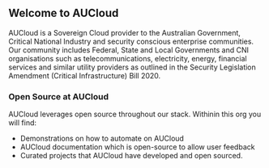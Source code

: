 ## Welcome to AUCloud

AUCloud is a Sovereign Cloud provider to the Australian Government, Critical National Industry and security conscious enterprise communities.
Our community includes Federal, State and Local Governments and CNI organisations such as telecommunications, electricity, energy, financial services and similar utility providers as outlined in the Security Legislation Amendment (Critical Infrastructure) Bill 2020.

### Open Source at AUCloud
AUCloud leverages open source throughout our stack. Withinin this org you will find:

- Demonstrations on how to automate on AUCloud
- AUCloud documentation which is open-source to allow user feedback
- Curated projects that AUCloud have developed and open sourced.



